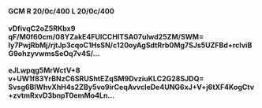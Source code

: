 #### GCM R 20/0c/400 L 20/0c/400
**vDfivqC2oZ5RKbx9**<br/>**qF/M0f60cm/08YZakE4FUICCHlTSA07uIwd25ZM/SWM=**<br/>**ly7PwjRbMj/rjtJp3cqoC1HsSN/c120oyAgSdtRrb0Mg7SJs5UZFBd+rclviBG9ohzyvwmsSeOq7v4S/...**<br/><br/>
**eJLwpqg5MrWctV+8**<br/>**v+UW1f83YrBNzC6SRUShtEZqSM9DvziuKLC2G28SJDQ=**<br/>**Svsg6BlWhvXhH4s2ZBy5vo9irCeqAvvcIeDe4UNG6xJ+V+j6tXF4KogCtv+zvtmRxvD3bnpT0emMo4Ln...**